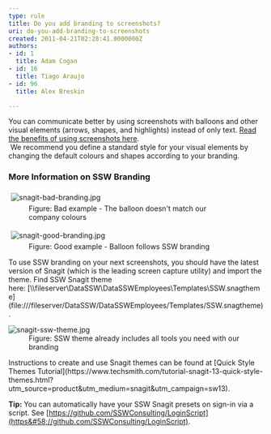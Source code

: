 ```yaml
---
type: rule
title: Do you add branding to screenshots?
uri: do-you-add-branding-to-screenshots
created: 2011-04-21T02:28:41.0000000Z
authors:
- id: 1
  title: Adam Cogan
- id: 16
  title: Tiago Araujo
- id: 96
  title: Alex Breskin

---
```


 
You can communicate better by using screenshots with balloons and other visual elements (arrows, shapes, and highlights) instead of only text. [Read the benefits of using screenshots here](/Pages/HowToUseBalloons.aspx).
<br>​
We recommend you define a standard style for your visual elements by changing the default colours and shapes according to your branding.

### More Information on SSW Branding

<dl class="badImage"><dt> <img src="/PublishingImages/snagit-bad-branding.jpg" alt="snagit-bad-branding.jpg" style="margin&#58;5px;"> </dt><dd>Figure&#58; Bad example - The&#160;balloon doesn't match our company&#160;colours<br></dd></dl><dl class="goodImage"><dt> <img src="/PublishingImages/snagit-good-branding.jpg" alt="snagit-good-branding.jpg" data-pin-nopin="true" style="margin&#58;5px;"> <br>
      </dt><dd>Figure&#58; Good example - Balloon follows SSW branding<br></dd></dl> 
To use SSW branding on your next screenshots, you should have the latest version of Snagit (which is the leading screen capture utility) and import the theme.
Find SSW Snagit theme here: [\\fileserver\DataSSW\DataSSWEmployees\Templates\SSW.snagtheme](file&#58;///fileserver/DataSSW/DataSSWEmployees/Templates/SSW.snagtheme).
<dl class="image"><dt> <img src="/PublishingImages/snagit-ssw-theme.jpg" alt="snagit-ssw-theme.jpg"> </dt><dd>Figure&#58; SSW theme already includes all tools you need with our branding</dd></dl>
Instructions to create and use Snagit themes can be found at [Quick Style Themes Tutorial](https&#58;//www.techsmith.com/tutorial-snagit-13-quick-style-themes.html?utm_source=product&amp;utm_medium=snagit&amp;utm_campaign=sw13).​

**Tip:** You can automatically have your SSW ​Snagit presets on sign-in via a script. See [https://github.com/SSWConsulting/LoginScript](https&#58;//github.com/SSWConsulting/LoginScript).



